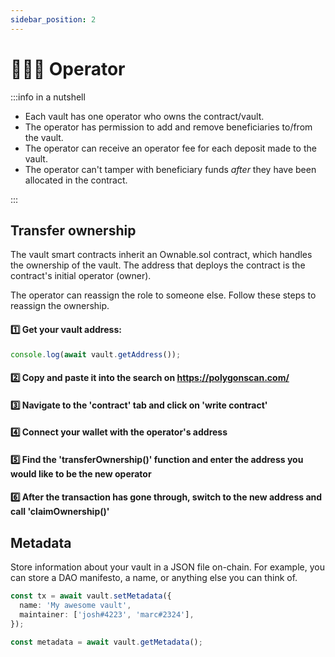 ```yaml
---
sidebar_position: 2
---
```


# 👨🏼‍💼 Operator

:::info in a nutshell

- Each vault has one operator who owns the contract/vault.
- The operator has permission to add and remove beneficiaries to/from the vault.
- The operator can receive an operator fee for each deposit made to the vault.
- The operator can't tamper with beneficiary funds _after_ they have been allocated in the contract.

:::

## Transfer ownership

The vault smart contracts inherit an Ownable.sol contract, which handles the ownership of the vault. The address that deploys the contract is the contract's initial operator (owner).

The operator can reassign the role to someone else. Follow these steps to reassign the ownership.

#### 1️⃣ Get your vault address:

```ts
console.log(await vault.getAddress());
```

#### 2️⃣ Copy and paste it into the search on https://polygonscan.com/

#### 3️⃣ Navigate to the 'contract' tab and click on 'write contract'

#### 4️⃣ Connect your wallet with the operator's address

#### 5️⃣ Find the 'transferOwnership()' function and enter the address you would like to be the new operator

#### 6️⃣ After the transaction has gone through, switch to the new address and call 'claimOwnership()'

## Metadata

Store information about your vault in a JSON file on-chain. For example, you can store a DAO manifesto, a name, or anything else you can think of.

```ts
const tx = await vault.setMetadata({
  name: 'My awesome vault',
  maintainer: ['josh#4223', 'marc#2324'],
});

const metadata = await vault.getMetadata();
```
